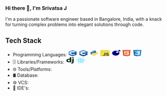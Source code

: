 ### Hi there 👋, I'm Srivatsa J

I'm a passionate software engineer based in Bangalore, India, with a knack for turning complex problems into elegant solutions through code.

## Tech Stack
- Programming Languages: 
    <img src="https://raw.githubusercontent.com/devicons/devicon/master/icons/c/c-original.svg" width="30" height="20" />
    <img src="https://raw.githubusercontent.com/devicons/devicon/master/icons/cplusplus/cplusplus-original.svg" width="30" height="20" />
    <img src="https://raw.githubusercontent.com/devicons/devicon/master/icons/python/python-original.svg" width="30" height="20" />
    <img src="https://raw.githubusercontent.com/devicons/devicon/master/icons/javascript/javascript-original.svg" width="30" height="20" />
    <img src="https://raw.githubusercontent.com/devicons/devicon/master/icons/lua/lua-original.svg" width="30" height="20" />
    <img src="https://raw.githubusercontent.com/devicons/devicon/master/icons/html5/html5-original.svg" width="30" height="20" />
    <img src="https://raw.githubusercontent.com/devicons/devicon/master/icons/css3/css3-original.svg" width="30" height="20" />
- 🗄️ Libraries/Frameworks: 
    <img src="https://raw.githubusercontent.com/devicons/devicon/master/icons/django/django-plain.svg" width="30" height="20" />
    <img src="https://raw.githubusercontent.com/devicons/devicon/master/icons/react/react-original.svg" width="30" height="20" />
- 🌐 Tools/Platforms:
- 🛢️ Database:
- ⚙️ VCS:
- 🔧 IDE's: